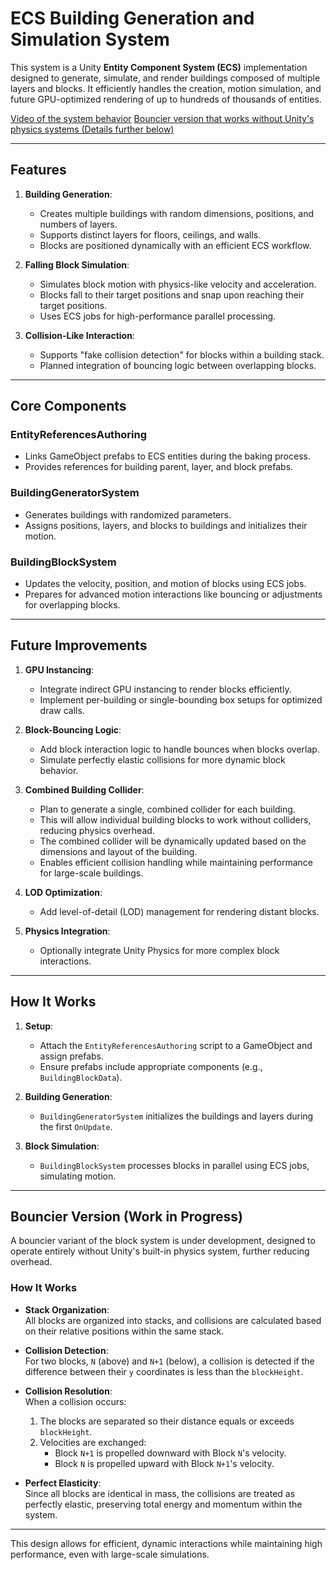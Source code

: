 # ECS Building Generation and Simulation System

This system is a Unity **Entity Component System (ECS)** implementation designed to generate, simulate, and render buildings composed of multiple layers and blocks. It efficiently handles the creation, motion simulation, and future GPU-optimized rendering of up to hundreds of thousands of entities.

[Video of the system behavior](https://drive.google.com/file/d/12Es2kmqOraFzIuTk4j-Zm1ThUteGYjGu/view?usp=drive_link)
[Bouncier version that works without Unity's physics systems (Details further below)](https://drive.google.com/file/d/12Es2kmqOraFzIuTk4j-Zm1ThUteGYjGu/view?usp=drive_link)

---

## Features

1. **Building Generation**:
   - Creates multiple buildings with random dimensions, positions, and numbers of layers.
   - Supports distinct layers for floors, ceilings, and walls.
   - Blocks are positioned dynamically with an efficient ECS workflow.

2. **Falling Block Simulation**:
   - Simulates block motion with physics-like velocity and acceleration.
   - Blocks fall to their target positions and snap upon reaching their target positions.
   - Uses ECS jobs for high-performance parallel processing.

3. **Collision-Like Interaction**:
   - Supports "fake collision detection" for blocks within a building stack.
   - Planned integration of bouncing logic between overlapping blocks.

---

## Core Components

### EntityReferencesAuthoring
- Links GameObject prefabs to ECS entities during the baking process.
- Provides references for building parent, layer, and block prefabs.

### BuildingGeneratorSystem
- Generates buildings with randomized parameters.
- Assigns positions, layers, and blocks to buildings and initializes their motion.

### BuildingBlockSystem
- Updates the velocity, position, and motion of blocks using ECS jobs.
- Prepares for advanced motion interactions like bouncing or adjustments for overlapping blocks.

---

## Future Improvements

1. **GPU Instancing**:
   - Integrate indirect GPU instancing to render blocks efficiently.
   - Implement per-building or single-bounding box setups for optimized draw calls.

2. **Block-Bouncing Logic**:
   - Add block interaction logic to handle bounces when blocks overlap.
   - Simulate perfectly elastic collisions for more dynamic block behavior.
     
3. **Combined Building Collider**:
   - Plan to generate a single, combined collider for each building.
   - This will allow individual building blocks to work without colliders, reducing physics overhead.
   - The combined collider will be dynamically updated based on the dimensions and layout of the building.
   - Enables efficient collision handling while maintaining performance for large-scale buildings.

4. **LOD Optimization**:
   - Add level-of-detail (LOD) management for rendering distant blocks.

5. **Physics Integration**:
   - Optionally integrate Unity Physics for more complex block interactions.

---

## How It Works

1. **Setup**:
   - Attach the `EntityReferencesAuthoring` script to a GameObject and assign prefabs.
   - Ensure prefabs include appropriate components (e.g., `BuildingBlockData`).

2. **Building Generation**:
   - `BuildingGeneratorSystem` initializes the buildings and layers during the first `OnUpdate`.

3. **Block Simulation**:
   - `BuildingBlockSystem` processes blocks in parallel using ECS jobs, simulating motion.

---

## Bouncier Version (Work in Progress)

A bouncier variant of the block system is under development, designed to operate entirely without Unity's built-in physics system, further reducing overhead.

### How It Works

- **Stack Organization**:  
  All blocks are organized into stacks, and collisions are calculated based on their relative positions within the same stack.

- **Collision Detection**:  
  For two blocks, `N` (above) and `N+1` (below), a collision is detected if the difference between their `y` coordinates is less than the `blockHeight`.

- **Collision Resolution**:  
  When a collision occurs:
  1. The blocks are separated so their distance equals or exceeds `blockHeight`.
  2. Velocities are exchanged:
     - Block `N+1` is propelled downward with Block `N`'s velocity.
     - Block `N` is propelled upward with Block `N+1`'s velocity.

- **Perfect Elasticity**:  
  Since all blocks are identical in mass, the collisions are treated as perfectly elastic, preserving total energy and momentum within the system.

---

This design allows for efficient, dynamic interactions while maintaining high performance, even with large-scale simulations.



